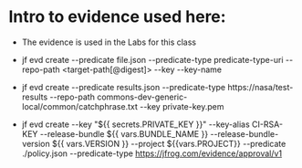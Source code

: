 # Intro to evidence used here:

- The evidence is used in the Labs for this class

- jf evd create --predicate file.json --predicate-type predicate-type-uri --repo-path <target-path[@digest]> --key <local-private-key-path> --key-name <RSA-1024>


- jf evd create --predicate results.json --predicate-type https://nasa/test-results --repo-path commons-dev-generic-local/common/catchphrase.txt --key private-key.pem

- jf evd create --key "${{ secrets.PRIVATE_KEY }}" --key-alias CI-RSA-KEY  --release-bundle ${{ vars.BUNDLE_NAME }} --release-bundle-version ${{ vars.VERSION }} --project ${{vars.PROJECT}} --predicate ./policy.json --predicate-type https://jfrog.com/evidence/approval/v1
